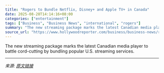 ```yaml
---
title: "Rogers to Bundle Netflix, Disney+ and Apple TV+ in Canada"
date: 2025-08-28T14:14:16+08:00
categories: ["entertainment"]
tags: ["Business", "Business News", "international", "rogers"]
summary: "The new streaming package marks the latest Canadian media player to battle cord-cutting by bundling popular U.S. streaming services."
source_url: "https://www.hollywoodreporter.com/business/business-news/rogers-bundle-netflix-disney-apple-tv-canada-1236355729/"
---
```


The new streaming package marks the latest Canadian media player to battle cord-cutting by bundling popular U.S. streaming services.

---

*来源: [原文链接](https://www.hollywoodreporter.com/business/business-news/rogers-bundle-netflix-disney-apple-tv-canada-1236355729/)*
